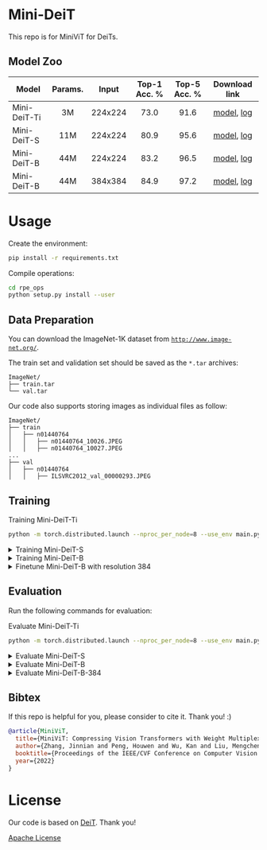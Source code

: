 # Mini-DeiT

This repo is for MiniViT for DeiTs.

## Model Zoo
Model | Params. | Input | Top-1 Acc. % | Top-5 Acc. % | Download link
--- |:---:|:---:|:---:|:---:|:---:
Mini-DeiT-Ti | 3M | 224x224 | 73.0 | 91.6 | [model](https://github.com/DominickZhang/MiniViT-model-zoo/releases/download/v1.0.0/mini_deit_tiny_patch16_224.pth), [log](https://github.com/DominickZhang/MiniViT-model-zoo/releases/download/v1.0.0/log_mini_deit_tiny.txt)
Mini-DeiT-S | 11M | 224x224 | 80.9 | 95.6 | [model](https://github.com/DominickZhang/MiniViT-model-zoo/releases/download/v1.0.0/mini_deit_small_patch16_224.pth), [log](https://github.com/DominickZhang/MiniViT-model-zoo/releases/download/v1.0.0/log_mini_deit_small.txt)
Mini-DeiT-B | 44M | 224x224 | 83.2 | 96.5 | [model](https://github.com/DominickZhang/MiniViT-model-zoo/releases/download/v1.0.0/mini_deit_base_patch16_224.pth), [log](https://github.com/DominickZhang/MiniViT-model-zoo/releases/download/v1.0.0/log_mini_deit_base.txt)
Mini-DeiT-B| 44M | 384x384 | 84.9 | 97.2 | [model](https://github.com/DominickZhang/MiniViT-model-zoo/releases/download/v1.0.0/mini_deit_base_patch16_384.pth), [log](https://github.com/DominickZhang/MiniViT-model-zoo/releases/download/v1.0.0/log_mini_deit_base_384.txt)


# Usage

Create the environment:

```bash
pip install -r requirements.txt
```

Compile operations:
```bash
cd rpe_ops
python setup.py install --user
```

## Data Preparation

You can download the ImageNet-1K dataset from [`http://www.image-net.org/`](http://www.image-net.org/).

The train set and validation set should be saved as the `*.tar` archives:

```
ImageNet/
├── train.tar
└── val.tar
```

Our code also supports storing images as individual files as follow:
```
ImageNet/
├── train
│   ├── n01440764
│   │   ├── n01440764_10026.JPEG
│   │   ├── n01440764_10027.JPEG
...
├── val
│   ├── n01440764
│   │   ├── ILSVRC2012_val_00000293.JPEG
```

## Training

Training Mini-DeiT-Ti

```bash
python -m torch.distributed.launch --nproc_per_node=8 --use_env main.py --model mini_deit_tiny_patch16_224 --batch-size 128 --data-path ./ImageNet --output_dir ./outputs  --teacher-path <teacher-model-path> --distillation-type soft --distillation-alpha 1.0 --drop-path 0.0
```

<details>
<summary>Training Mini-DeiT-S</summary>
<pre><code>python -m torch.distributed.launch --nproc_per_node=8 --use_env main.py --model mini_deit_small_patch16_224 --batch-size 128 --data-path ./ImageNet --output_dir ./outputs  --teacher-path <teacher-model-path> --distillation-type soft --distillation-alpha 1.0 --drop-path 0.0
</code></pre>
</details>

<details>
<summary>Training Mini-DeiT-B</summary>
<pre><code>python -m torch.distributed.launch --nproc_per_node=8 --use_env main.py --model mini_deit_base_patch16_224 --batch-size 128 --data-path ./ImageNet --output_dir ./outputs  --teacher-path <teacher-model-path> --distillation-type soft --distillation-alpha 1.0
</code></pre>
</details>

<details>
<summary>Finetune Mini-DeiT-B with resolution 384</summary>
<pre><code>python -m torch.distributed.launch --nproc_per_node=8 --use_env main.py --model mini_deit_base_patch16_384 --batch-size 32 --data-path ./ImageNet --output_dir ./outputs --finetune checkpoints/mini_deit_base_patch16_224.pth --input-size 384 --lr 5e-6 --min-lr 5e-6 --weight-decay 1e-8 --epochs 30
</code></pre>
</details>

## Evaluation

Run the following commands for evaluation:

Evaluate Mini-DeiT-Ti
```bash
python -m torch.distributed.launch --nproc_per_node=8 --use_env main.py --model mini_deit_tiny_patch16_224 --batch-size 128 --data-path ./ImageNet --output_dir ./outputs  --resume ./checkpoints/mini_deit_tiny_patch16_224.pth --eval
```

<details>
<summary>Evaluate Mini-DeiT-S</summary>
<pre><code>python -m torch.distributed.launch --nproc_per_node=8 --use_env main.py --model mini_deit_small_patch16_224 --batch-size 128 --data-path ./ImageNet --output_dir ./outputs  --resume ./checkpoints/mini_deit_small_patch16_224.pth --eval
</code></pre>
</details>

<details>
<summary>Evaluate Mini-DeiT-B</summary>
<pre><code>python -m torch.distributed.launch --nproc_per_node=8 --use_env main.py --model mini_deit_base_patch16_224 --batch-size 128 --data-path ./ImageNet --output_dir ./outputs  --resume ./checkpoints/mini_deit_base_patch16_224.pth --eval
</code></pre>
</details>

<details>
<summary>Evaluate Mini-DeiT-B-384</summary>
<pre><code>python -m torch.distributed.launch --nproc_per_node=8 --use_env main.py --model mini_deit_base_patch16_384 --batch-size 32 --data-path ./ImageNet --output_dir ./outputs  --resume ./checkpoints/mini_deit_base_patch16_384.pth --input-size 384 --eval
</code></pre>
</details>

## Bibtex

If this repo is helpful for you, please consider to cite it. Thank you! :)
```bibtex
@article{MiniViT,
  title={MiniViT: Compressing Vision Transformers with Weight Multiplexing},
  author={Zhang, Jinnian and Peng, Houwen and Wu, Kan and Liu, Mengchen and Xiao, Bin and Fu, Jianlong and Yuan, Lu},
  booktitle={Proceedings of the IEEE/CVF Conference on Computer Vision and Pattern Recognition (CVPR)},
  year={2022}
}
```

# License
Our code is based on [DeiT](https://github.com/facebookresearch/deit). Thank you!

[Apache License](./LICENSE)
